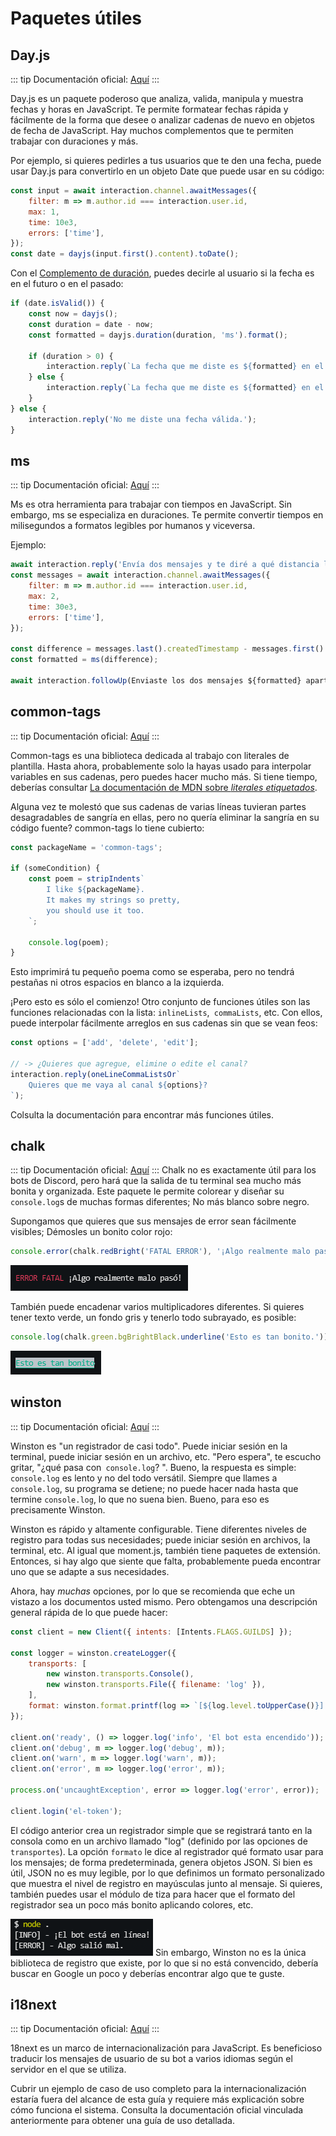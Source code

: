 # Paquetes útiles

## Day.js

::: tip
Documentación oficial: [Aquí](https://day.js.org/en)
:::

Day.js es un paquete poderoso que analiza, valida, manipula y muestra fechas y horas en JavaScript.
Te permite formatear fechas rápida y fácilmente de la forma que desee o analizar cadenas de nuevo en objetos de fecha de JavaScript.
Hay muchos complementos que te permiten trabajar con duraciones y más.

Por ejemplo, si quieres pedirles a tus usuarios que te den una fecha,
puede usar Day.js para convertirlo en un objeto Date que puede usar en su código:

<!-- eslint-skip -->
```js
const input = await interaction.channel.awaitMessages({ 
	filter: m => m.author.id === interaction.user.id, 
	max: 1,
	time: 10e3,
	errors: ['time'],
});
const date = dayjs(input.first().content).toDate();
```

Con el [Complemento de duración](https://day.js.org/docs/en/durations/durations), puedes decirle al usuario si la fecha es en el futuro o en el pasado:

```js
if (date.isValid()) {
	const now = dayjs();
	const duration = date - now;
	const formatted = dayjs.duration(duration, 'ms').format();

	if (duration > 0) {
		interaction.reply(`La fecha que me diste es ${formatted} en el futuro.`);
	} else {
		interaction.reply(`La fecha que me diste es ${formatted} en el pasado.`);
	}
} else {
	interaction.reply('No me diste una fecha válida.');
}
```

## ms

::: tip
Documentación oficial: [Aquí](https://github.com/vercel/ms)
:::

Ms es otra herramienta para trabajar con tiempos en JavaScript. Sin embargo, ms se especializa en duraciones.
Te permite convertir tiempos en milisegundos a formatos legibles por humanos y viceversa.

Ejemplo:

<!-- eslint-skip -->
```js
await interaction.reply('Envía dos mensajes y te diré a qué distancia los enviaste.
const messages = await interaction.channel.awaitMessages({
	filter: m => m.author.id === interaction.user.id,
	max: 2,
	time: 30e3,
	errors: ['time'],
});

const difference = messages.last().createdTimestamp - messages.first().createdTimestamp;
const formatted = ms(difference);

await interaction.followUp(Enviaste los dos mensajes ${formatted} aparte.`);
```

## common-tags

::: tip
Documentación oficial: [Aquí](https://github.com/zspecza/common-tags)
:::

Common-tags es una biblioteca dedicada al trabajo con literales de plantilla.
Hasta ahora, probablemente solo la hayas usado para interpolar variables en sus cadenas, pero puedes hacer mucho más.
Si tiene tiempo, deberías consultar [La documentación de MDN sobre *literales etiquetados*](Https://developer.mozilla.org/en-US/docs/Web/JavaScript/Reference/Template_literals#Tagged_templates).

Alguna vez te molestó que sus cadenas de varias líneas tuvieran partes desagradables de sangría en ellas,
pero no quería eliminar la sangría en su código fuente?
common-tags lo tiene cubierto:

```js
const packageName = 'common-tags';

if (someCondition) {
	const poem = stripIndents`
		I like ${packageName}.
		It makes my strings so pretty,
		you should use it too.
	`;

	console.log(poem);
}
```
Esto imprimirá tu pequeño poema como se esperaba, pero no tendrá pestañas ni otros espacios en blanco a la izquierda.

¡Pero esto es sólo el comienzo! Otro conjunto de funciones útiles son las funciones relacionadas con la lista:
`inlineLists`,` commaLists`, etc.
Con ellos, puede interpolar fácilmente arreglos en sus cadenas sin que se vean feos:

```js
const options = ['add', 'delete', 'edit'];

// -> ¿Quieres que agregue, elimine o edite el canal?
interaction.reply(oneLineCommaListsOr`
	Quieres que me vaya al canal ${options}?
`);
```

Colsulta la documentación para encontrar más funciones útiles.

## chalk

::: tip
Documentación oficial: [Aquí](https://www.npmjs.com/package/chalk)
:::
Chalk no es exactamente útil para los bots de Discord, pero hará que la salida de tu terminal sea mucho más bonita y organizada.
Este paquete le permite colorear y diseñar su `console.log`s de muchas formas diferentes; No más blanco sobre negro.

Supongamos que quieres que sus mensajes de error sean fácilmente visibles; Démosles un bonito color rojo:

```js
console.error(chalk.redBright('FATAL ERROR'), '¡Algo realmente malo pasó!');
```

![image of code above](./images/chalk-red.png)

También puede encadenar varios multiplicadores diferentes.
Si quieres tener texto verde, un fondo gris y tenerlo todo subrayado, es posible:

```js
console.log(chalk.green.bgBrightBlack.underline('Esto es tan bonito.'));
```

![image of code above](./images/chalk-ugly.png)

## winston

::: tip
Documentación oficial: [Aquí](https://github.com/winstonjs/winston)
:::

Winston es "un registrador de casi todo".
Puede iniciar sesión en la terminal, puede iniciar sesión en un archivo, etc.
"Pero espera", te escucho gritar, "¿qué pasa con` console.log`? ".
Bueno, la respuesta es simple: `console.log` es lento y no del todo versátil.
Siempre que llames a `console.log`, su programa se detiene; no puede hacer nada hasta que termine `console.log`, lo que no suena bien.
Bueno, para eso es precisamente Winston.

Winston es rápido y altamente configurable. Tiene diferentes niveles de registro para todas sus necesidades; puede iniciar sesión en archivos, la terminal, etc.
Al igual que moment.js, también tiene paquetes de extensión. Entonces, si hay algo que siente que falta, probablemente pueda encontrar uno que se adapte a sus necesidades.

Ahora, hay *muchas* opciones, por lo que se recomienda que eche un vistazo a los documentos usted mismo.
Pero obtengamos una descripción general rápida de lo que puede hacer:

```js
const client = new Client({ intents: [Intents.FLAGS.GUILDS] });

const logger = winston.createLogger({
	transports: [
		new winston.transports.Console(),
		new winston.transports.File({ filename: 'log' }),
	],
	format: winston.format.printf(log => `[${log.level.toUpperCase()}] - ${log.message}`),
});

client.on('ready', () => logger.log('info', 'El bot esta encendido'));
client.on('debug', m => logger.log('debug', m));
client.on('warn', m => logger.log('warn', m));
client.on('error', m => logger.log('error', m));

process.on('uncaughtException', error => logger.log('error', error));

client.login('el-token');
```

El código anterior crea un registrador simple que se registrará tanto en la consola como en un archivo llamado "log" (definido por las opciones de `transportes`).
La opción `formato` le dice al registrador qué formato usar para los mensajes; de forma predeterminada, genera objetos JSON.
Si bien es útil, JSON no es muy legible, por lo que definimos un formato personalizado que muestra el nivel de registro en mayúsculas junto al mensaje.
Si quieres, también puedes usar el módulo de tiza para hacer que el formato del registrador sea un poco más bonito aplicando colores, etc.

![winston example](./images/winston.png)
Sin embargo, Winston no es la única biblioteca de registro que existe, por lo que si no está convencido, debería buscar en Google un poco y
deberías encontrar algo que te guste.
## i18next

::: tip
Documentación oficial: [Aquí](https://www.i18next.com)
:::

18next es un marco de internacionalización para JavaScript. Es beneficioso traducir los mensajes de usuario de su bot a varios idiomas según el servidor en el que se utiliza.

Cubrir un ejemplo de caso de uso completo para la internacionalización estaría fuera del alcance de esta guía y requiere más explicación sobre cómo funciona el sistema. Consulta la documentación oficial vinculada anteriormente para obtener una guía de uso detallada.

